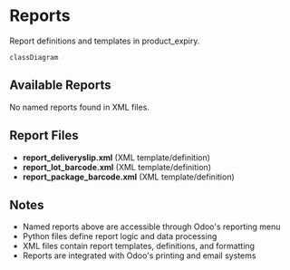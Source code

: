 # Reports

Report definitions and templates in product_expiry.

```mermaid
classDiagram
```

## Available Reports

No named reports found in XML files.


## Report Files

- **report_deliveryslip.xml** (XML template/definition)
- **report_lot_barcode.xml** (XML template/definition)
- **report_package_barcode.xml** (XML template/definition)

## Notes
- Named reports above are accessible through Odoo's reporting menu
- Python files define report logic and data processing
- XML files contain report templates, definitions, and formatting
- Reports are integrated with Odoo's printing and email systems
